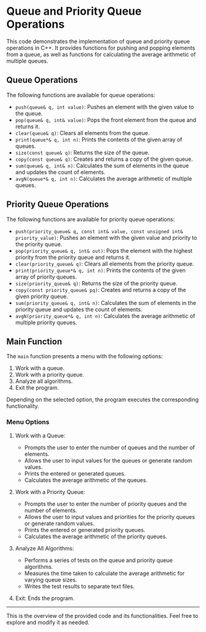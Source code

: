 # Queue and Priority Queue Operations

This code demonstrates the implementation of queue and priority queue operations in C++. It provides functions for pushing and popping elements from a queue, as well as functions for calculating the average arithmetic of multiple queues.

## Queue Operations

The following functions are available for queue operations:

- `push(queue& q, int value)`: Pushes an element with the given value to the queue.
- `pop(queue& q, int& value)`: Pops the front element from the queue and returns it.
- `clear(queue& q)`: Clears all elements from the queue.
- `print(queue*& q, int n)`: Prints the contents of the given array of queues.
- `size(const queue& q)`: Returns the size of the queue.
- `copy(const queue& q)`: Creates and returns a copy of the given queue.
- `sum(queue& q, int& n)`: Calculates the sum of elements in the queue and updates the count of elements.
- `avgN(queue*& q, int n)`: Calculates the average arithmetic of multiple queues.

## Priority Queue Operations

The following functions are available for priority queue operations:

- `push(priority_queue& q, const int& value, const unsigned int& priority_value)`: Pushes an element with the given value and priority to the priority queue.
- `pop(priority_queue& q, int& out)`: Pops the element with the highest priority from the priority queue and returns it.
- `clear(priority_queue& q)`: Clears all elements from the priority queue.
- `print(priority_queue*& q, int n)`: Prints the contents of the given array of priority queues.
- `size(priority_queue& q)`: Returns the size of the priority queue.
- `copy(const priority_queue& pq)`: Creates and returns a copy of the given priority queue.
- `sum(priority_queue& q, int& n)`: Calculates the sum of elements in the priority queue and updates the count of elements.
- `avgN(priority_queue*& q, int n)`: Calculates the average arithmetic of multiple priority queues.

## Main Function

The `main` function presents a menu with the following options:

1. Work with a queue.
2. Work with a priority queue.
3. Analyze all algorithms.
4. Exit the program.

Depending on the selected option, the program executes the corresponding functionality.

### Menu Options

1. Work with a Queue:
   - Prompts the user to enter the number of queues and the number of elements.
   - Allows the user to input values for the queues or generate random values.
   - Prints the entered or generated queues.
   - Calculates the average arithmetic of the queues.

2. Work with a Priority Queue:
   - Prompts the user to enter the number of priority queues and the number of elements.
   - Allows the user to input values and priorities for the priority queues or generate random values.
   - Prints the entered or generated priority queues.
   - Calculates the average arithmetic of the priority queues.

3. Analyze All Algorithms:
   - Performs a series of tests on the queue and priority queue algorithms.
   - Measures the time taken to calculate the average arithmetic for varying queue sizes.
   - Writes the test results to separate text files.

4. Exit: Ends the program.

---

This is the overview of the provided code and its functionalities. Feel free to explore and modify it as needed.
